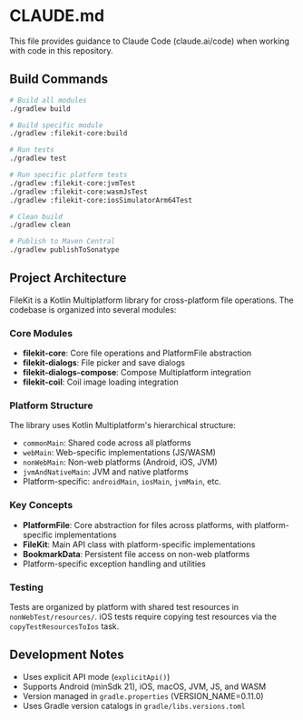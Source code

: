 # CLAUDE.md

This file provides guidance to Claude Code (claude.ai/code) when working with code in this repository.

## Build Commands

```bash
# Build all modules
./gradlew build

# Build specific module
./gradlew :filekit-core:build

# Run tests
./gradlew test

# Run specific platform tests
./gradlew :filekit-core:jvmTest
./gradlew :filekit-core:wasmJsTest
./gradlew :filekit-core:iosSimulatorArm64Test

# Clean build
./gradlew clean

# Publish to Maven Central
./gradlew publishToSonatype
```

## Project Architecture

FileKit is a Kotlin Multiplatform library for cross-platform file operations. The codebase is organized into several modules:

### Core Modules
- **filekit-core**: Core file operations and PlatformFile abstraction
- **filekit-dialogs**: File picker and save dialogs 
- **filekit-dialogs-compose**: Compose Multiplatform integration
- **filekit-coil**: Coil image loading integration

### Platform Structure
The library uses Kotlin Multiplatform's hierarchical structure:
- `commonMain`: Shared code across all platforms
- `webMain`: Web-specific implementations (JS/WASM)
- `nonWebMain`: Non-web platforms (Android, iOS, JVM)
- `jvmAndNativeMain`: JVM and native platforms
- Platform-specific: `androidMain`, `iosMain`, `jvmMain`, etc.

### Key Concepts
- **PlatformFile**: Core abstraction for files across platforms, with platform-specific implementations
- **FileKit**: Main API class with platform-specific implementations
- **BookmarkData**: Persistent file access on non-web platforms
- Platform-specific exception handling and utilities

### Testing
Tests are organized by platform with shared test resources in `nonWebTest/resources/`. iOS tests require copying test resources via the `copyTestResourcesToIos` task.

## Development Notes

- Uses explicit API mode (`explicitApi()`)
- Supports Android (minSdk 21), iOS, macOS, JVM, JS, and WASM
- Version managed in `gradle.properties` (VERSION_NAME=0.11.0)
- Uses Gradle version catalogs in `gradle/libs.versions.toml`